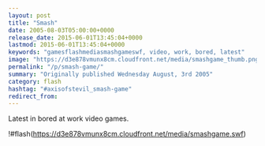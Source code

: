 ```yaml
---
layout: post
title: "Smash"
date: 2005-08-03T05:00:00+0000
release_date: 2015-06-01T13:45:04+0000
lastmod: 2015-06-01T13:45:04+0000
keywords: "gamesflashmediasmashgameswf, video, work, bored, latest"
image: "https://d3e878vmunx8cm.cloudfront.net/media/smashgame_thumb.png"
permalink: "/p/smash-game/"
summary: "Originally published Wednesday August, 3rd 2005"
category: flash
hashtag: "#axisofstevil_smash-game"
redirect_from:
---
```


Latest in bored at work video games.

!#flash(https://d3e878vmunx8cm.cloudfront.net/media/smashgame.swf)
